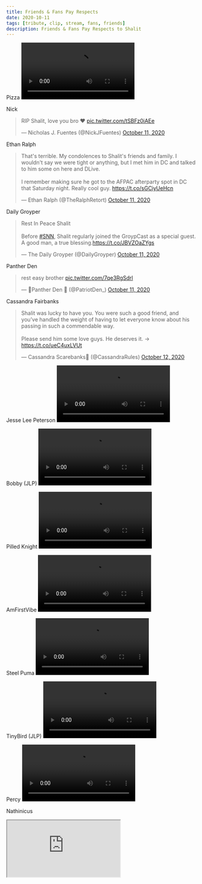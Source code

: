 ```yaml
---
title: Friends & Fans Pay Respects
date: 2020-10-11
tags: [tribute, clip, stream, fans, friends]
description: Friends & Fans Pay Respects to Shalit
---
```

Pizza
<video class="js-player" playsinline controls>
  <source src="https://archive.org/download/shalit_archive/Shalit/Misc/PIZZA_PLZ%20-%20Important%20Update-xCOfkTcGR.mp4" type="video/mp4"/>
</video>

Nick
<blockquote class="twitter-tweet" data-dnt="true" data-theme="dark"><p lang="en" dir="ltr">RIP Shalit, love you bro ❤️ <a href="https://t.co/tSBFz0iAEe">pic.twitter.com/tSBFz0iAEe</a></p>&mdash; Nicholas J. Fuentes (@NickJFuentes) <a href="https://twitter.com/NickJFuentes/status/1315341245087199232?ref_src=twsrc%5Etfw">October 11, 2020</a></blockquote> <script async src="https://platform.twitter.com/widgets.js" charset="utf-8"></script>

Ethan Ralph
<blockquote class="twitter-tweet" data-dnt="true" data-theme="dark"><p lang="en" dir="ltr">That&#39;s terrible. My condolences to Shalit&#39;s friends and family. I wouldn&#39;t say we were tight or anything, but I met him in DC and talked to him some on here and DLive. <br><br>I remember making sure he got to the AFPAC afterparty spot in DC that Saturday night. Really cool guy. <a href="https://t.co/sGCiyUeHcn">https://t.co/sGCiyUeHcn</a></p>&mdash; Ethan Ralph (@TheRalphRetort) <a href="https://twitter.com/TheRalphRetort/status/1315369762743083010?ref_src=twsrc%5Etfw">October 11, 2020</a></blockquote> <script async src="https://platform.twitter.com/widgets.js" charset="utf-8"></script>

Daily Groyper
<blockquote class="twitter-tweet" data-dnt="true" data-theme="dark"><p lang="en" dir="ltr">Rest In Peace Shalit<br><br>Before <a href="https://twitter.com/hashtag/SNN?src=hash&amp;ref_src=twsrc%5Etfw">#SNN</a>, Shalit regularly joined the GroypCast as a special guest.<br>A good man, a true blessing.<a href="https://t.co/JBVZOaZYgs">https://t.co/JBVZOaZYgs</a></p>&mdash; The Daily Groyper (@DailyGroyper) <a href="https://twitter.com/DailyGroyper/status/1315423349238108161?ref_src=twsrc%5Etfw">October 11, 2020</a></blockquote> <script async src="https://platform.twitter.com/widgets.js" charset="utf-8"></script>

Panther Den
<blockquote class="twitter-tweet" data-dnt="true" data-theme="dark"><p lang="en" dir="ltr">rest easy brother <a href="https://t.co/7qe3RgSdrl">pic.twitter.com/7qe3RgSdrl</a></p>&mdash; 🎷Panther Den 🎷 (@PatriotDen_) <a href="https://twitter.com/PatriotDen_/status/1315346256663805954?ref_src=twsrc%5Etfw">October 11, 2020</a></blockquote> <script async src="https://platform.twitter.com/widgets.js" charset="utf-8"></script>

Cassandra Fairbanks
<blockquote class="twitter-tweet" data-dnt="true" data-theme="dark"><p lang="en" dir="ltr">Shalit was lucky to have you. You were such a good friend, and you’ve handled the weight of having to let everyone know about his passing in such a commendable way. <br><br>Please send him some love guys. He deserves it. -&gt; <a href="https://t.co/ueC4uxLVUt">https://t.co/ueC4uxLVUt</a></p>&mdash; Cassandra Scarebanks🎃 (@CassandraRules) <a href="https://twitter.com/CassandraRules/status/1315477370116206593?ref_src=twsrc%5Etfw">October 12, 2020</a></blockquote> <script async src="https://platform.twitter.com/widgets.js" charset="utf-8"></script>

Jesse Lee Peterson
<video class="js-player" playsinline controls>
  <source src="https://archive.org/download/shalit_archive/Shalit/Misc/Jesse%20Lee%20Peterson%20gives%20a%20final%20goodbye%20to%20Shalito-qSmQ1KxDUBY.mp4" type="video/mp4"/>
</video>

Bobby (JLP)
<video class="js-player" playsinline controls>
  <source src="https://archive.org/download/shalit_archive/Shalit/Misc/Bobby%20remembers%20Shalit%20on%20JLP-CqlYTQ3DL38.mp4" type="video/mp4"/>
</video>

Pilled Knight
<video class="js-player" playsinline controls>
  <source src="https://archive.org/download/shalit_archive/Shalit/Misc/PilledKnight%20-%20May%20God%20grant%20you%20eternal%20pardon%20and%20peace.-1315337887521673216.mp4" type="video/mp4"/>
</video>

AmFirstVibe
<video class="js-player" playsinline controls>
  <source src="https://archive.org/download/shalit_archive/Shalit/Misc/shalittribute.mp4" type="video/mp4"/>
</video>

Steel Puma
<video class="js-player" playsinline controls>
  <source src="https://archive.org/download/shalit_archive/Shalit/Misc/steel%20puma%20-%20Rest%20Easy%20KING%20%F0%9F%98%A2-1315343462766534656.mp4" type="video/mp4"/>
</video>

TinyBird (JLP)
<video class="js-player" playsinline controls>
  <source src="https://archive.org/download/shalit_archive/Shalit/Misc/tinybird%20-%20if%20you%20dont%20like%20shalit%20satan%20is%20your%20daddy-1315368183465938944.mp4" type="video/mp4"/>
</video>

Percy
<video class="js-player" playsinline controls>
  <source src="https://archive.org/download/shalit_archive/Shalit/Misc/%F0%9F%8E%84%E2%9B%84Christmas%20Percy%20%E2%9B%84%F0%9F%8E%84%20-%20RIP%20Shalit-1315486418081386502.mp4" type="video/mp4"/>
</video>

Nathinicus
<div class="plyr__video-embed" class="js-player">
  <iframe
    src="https://www.youtube.com/watch?v=j3QY5PNUd_k"
    allowfullscreen
    allowtransparency
    allow="autoplay"
  ></iframe>
</div>
